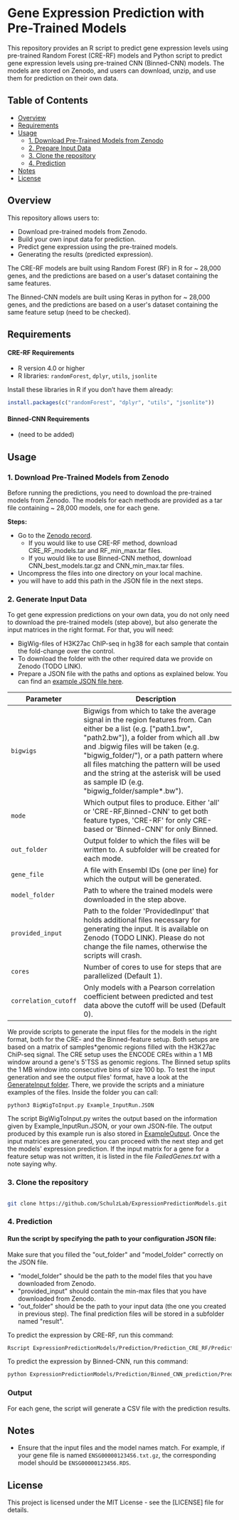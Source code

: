 
# Gene Expression Prediction with Pre-Trained Models

This repository provides an R script to predict gene expression levels using pre-trained Random Forest (CRE-RF) models and Python script to predict gene expression levels using pre-trained CNN (Binned-CNN) models. The models are stored on Zenodo, and users can download, unzip, and use them for prediction on their own data.

## Table of Contents
  - [Overview](#overview)
  - [Requirements](#requirements)
  - [Usage](#usage)
    - [1. Download Pre-Trained Models from Zenodo](#1-download-pre-trained-models-from-zenodo)
    - [2. Prepare Input Data](#2-prepare-input-data)
    - [3. Clone the repository](#3-Clone-the-repository)
    - [4. Prediction](#4-prediction)
  - [Notes](#notes)
  - [License](#license)




## Overview

This repository allows users to:
- Download pre-trained models from Zenodo.
- Build your own input data for prediction.
- Predict gene expression using the pre-trained models.
- Generating the results (predicted expression).

The CRE-RF models are built using Random Forest (RF) in R for ~ 28,000 genes, and the predictions are based on a user's dataset containing the same features.

The Binned-CNN models are built using Keras in python for ~ 28,000 genes, and the predictions are based on a user's dataset containing the same feature setup (need to be checked).

## Requirements 
#### CRE-RF Requirements
 - R version 4.0 or higher
 - R libraries: `randomForest`, `dplyr`, `utils`, `jsonlite`

 Install these libraries in R if you don’t have them already:

 ```r
 install.packages(c("randomForest", "dplyr", "utils", "jsonlite"))
 ```
#### Binned-CNN Requirements
- (need to be added)

## Usage

### 1. Download Pre-Trained Models from Zenodo

Before running the predictions, you need to download the pre-trained models from Zenodo. The models for each methods are provided as a tar file containing ~ 28,000 models, one for each gene.

**Steps:**
- Go to the [Zenodo record](https://zenodo.org/uploads/13992024).
  - If you would like to use CRE-RF method, download CRE_RF_models.tar and RF_min_max.tar files.
  - If you would like to use Binned-CNN method, download CNN_best_models.tar.gz and CNN_min_max.tar files.
- Uncompress the files into one directory on your local machine.
- you will have to add this path in the JSON file in the next steps.


### 2. Generate Input Data

To get gene expression predictions on your own data, you do not only need to download the pre-trained models (step above), but also generate the input matrices in the right format. For that, you will need:
- BigWig-files of H3K27ac ChIP-seq in hg38 for each sample that contain the fold-change over the control.
- To download the folder with the other required data we provide on Zenodo (TODO LINK).
- Prepare a JSON file with the paths and options as explained below. You can find an [example JSON file here](https://github.com/SchulzLab/ExpressionPredictionModels/blob/main/GenerateInput/Example_InputRun.JSON).

| Parameter            | Description                                                                                                                                                                                                                                                                                                                                                                           |
|----------------------|---------------------------------------------------------------------------------------------------------------------------------------------------------------------------------------------------------------------------------------------------------------------------------------------------------------------------------------------------------------------------------------|
| `bigwigs`            | Bigwigs from which to take the average signal in the region features from. Can either be a list (e.g. ["path1.bw", "path2.bw"]), a folder from which all .bw and .bigwig files will be taken (e.g. "bigwig_folder/"), or a path pattern where all files matching the pattern will be used and the string at the asterisk will be used as sample ID (e.g. "bigwig_folder/sample*.bw"). |
| `mode`               | Which output files to produce. Either 'all' or 'CRE-RF,Binned-CNN' to get both feature types, 'CRE-RF' for only CRE-based or 'Binned-CNN' for only Binned.                                                                                                                                                                                                                            |
| `out_folder`         | Output folder to which the files will be written to. A subfolder will be created for each mode.                                                                                                                                                                                                                                                                                       |
| `gene_file`          | A file with Ensembl IDs (one per line) for which the output will be generated.                                                                                                                                                                                                                                                                                                        |
| `model_folder`       | Path to where the trained models were downloaded in the step above.                                                                                                                                                                                                                                                                                                                   |
| `provided_input`     | Path to the folder 'ProvidedInput' that holds additional files necessary for generating the input. It is available on Zenodo (TODO LINK). Please do not change the file names, otherwise the scripts will crash.                                                                                                                                                                      |
| `cores`              | Number of cores to use for steps that are parallelized (Default 1).                                                                                                                                                                                                                                                                                                                   |
 | `correlation_cutoff` | Only models with a Pearson correlation coefficient between predicted and test data above the cutoff will be used (Default 0).                                                                                                                                                                                                                                                        |

We provide scripts to generate the input files for the models in the right format, both for the CRE- and the Binned-feature setup. Both setups are based on a matrix of samples*genomic regions filled with the H3K27ac ChiP-seq signal. The CRE setup uses the ENCODE CREs within a 1 MB window around a gene's 5'TSS as genomic regions. The Binned setup splits the 1 MB window into consecutive bins of size 100 bp. To test the input generation and see the output files' format, have a look at the [GenerateInput folder](https://github.com/SchulzLab/ExpressionPredictionModels/tree/main/GenerateInput).
There, we provide the scripts and a miniature examples of the files. Inside the folder you can call:

```
python3 BigWigToInput.py Example_InputRun.JSON
```

The script BigWigToInput.py writes the output based on the information given by Example_InputRun.JSON, or your own JSON-file. The output produced 
by this example run is also stored in [ExampleOutput](https://github.com/SchulzLab/ExpressionPredictionModels/tree/main/GenerateInput/ExampleOutput).
Once the input matrices are generated, you can proceed with the next step and get the models' expression prediction. If the input matrix for a gene for a feature setup was not written, it is listed in the file _FailedGenes.txt_ with a note saying why.

### 3. Clone the repository 

```bash

git clone https://github.com/SchulzLab/ExpressionPredictionModels.git

```

### 4. Prediction
#### Run the script by specifying the path to your configuration JSON file:
 Make sure that you filled the "out_folder" and "model_folder" correctly on the JSON file.
 
 - "model_folder" should be the path to the model files that you have downloaded from Zenodo.
 - "provided_input" should contain the min-max files that you have downloaded from Zenodo.
 - "out_folder" should be the path to your input data (the one you created in previous step). The final prediction files will be stored in a subfolder named "result".

To predict the expression by CRE-RF, run this command:

```bash
Rscript ExpressionPredictionModels/Prediction/Prediction_CRE_RF/Prediction_CRE_RF.R path/to/config.json

```

To predict the expression by Binned-CNN, run this command:
```bash
python ExpressionPredictionModels/Prediction/Binned_CNN_prediction/Prediction_Binned_CNN.py path/to/config.json

```


### Output

For each gene, the script will generate a CSV file with the prediction results. 

## Notes

- Ensure that the input files and the model names match. For example, if your gene file is named `ENSG00000123456.txt.gz`, the corresponding model should be `ENSG00000123456.RDS`.


## License

This project is licensed under the MIT License - see the [LICENSE] file for details.

